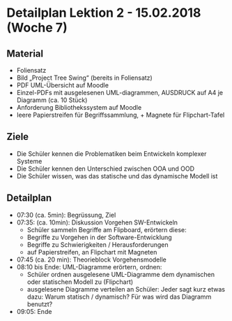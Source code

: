 Detailplan Lektion 2 - 15.02.2018 (Woche 7)
===========================================

Material
--------
* Foliensatz
* Bild „Project Tree Swing“ (bereits in Foliensatz)
* PDF UML-Übersicht auf Moodle
* Einzel-PDFs mit ausgelesenen UML-diagrammen, AUSDRUCK auf A4 je Diagramm (ca. 10 Stück)
* Anforderung Bibliothekssystem auf Moodle
* leere Papierstreifen für Begriffssammlung, + Magnete für Flipchart-Tafel

Ziele
-----

* Die Schüler kennen die Problematiken beim Entwickeln komplexer Systeme
* Die Schüler kennen den Unterschied zwischen OOA und OOD
* Die Schüler wissen, was das statische und das dynamische Modell ist

Detailplan
----------

* 07:30 (ca. 5min): Begrüssung, Ziel
* 07:35: (ca. 10min): Diskussion Vorgehen SW-Entwickeln
  * Schüler sammeln Begriffe am Flipboard, erörtern diese:
  * Begriffe zu Vorgehen in der Software-Entwicklung
  * Begriffe zu Schwierigkeiten / Herausforderungen
  * auf Papierstreifen, an Flipchart mit Magneten
* 07:45 (ca. 20 min): Theorieblock Vorgehensmodelle
* 08:10 bis Ende: UML-Diagramme erörtern, ordnen:
  * Schüler ordnen ausgelesene UML-Diagramme dem dynamischen oder statischen Modell zu (Flipchart)
  * ausgelesene Diagramme verteilen an Schüler: Jeder sagt kurz etwas dazu: Warum statisch / dynamisch?
    Für was wird das Diagramm benutzt?
* 09:05: Ende
